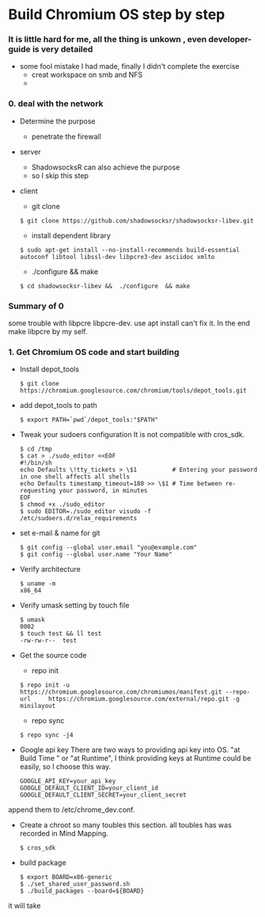 # Build  Chromium OS step by step

###  It is little hard for me, all the thing is unkown ,  even  developer-guide is very detailed
+ some fool mistake I had made,  finally I didn't complete the exercise
    +  creat workspace on smb and NFS 
    + 

### 0. deal with the network
+ Determine the purpose
    + penetrate the firewall
+ server 
    + ShadowsocksR can also achieve the purpose 
    + so I skip this step
+ client
    + git clone
    
    ```shell
    $ git clone https://github.com/shadowsocksr/shadowsocksr-libev.git
     ```

    + install dependent  library

    ```shell
    $ sudo apt-get install --no-install-recommends build-essential autoconf libtool libssl-dev libpcre3-dev asciidoc xmlto
    ```

    + ./configure  && make

    ``` shell
    $ cd shadowsocksr-libev &&  ./configure  && make
    ```

### Summary of 0

some trouble with libpcre libpcre-dev.
use apt install can't fix it.
In the end make libpcre by my self.

### 1. Get Chromium OS code and start building

+ Install depot_tools

    ```
    $ git clone https://chromium.googlesource.com/chromium/tools/depot_tools.git
    ```
 
+ add depot_tools to path

    ```
    $ export PATH=`pwd`/depot_tools:"$PATH"
    ```
 
+ Tweak your sudoers configuration
    It is not compatible with  cros_sdk.

    ```
    $ cd /tmp
    $ cat > ./sudo_editor <<EOF
    #!/bin/sh
    echo Defaults \!tty_tickets > \$1          # Entering your password in one shell affects all shells 
    echo Defaults timestamp_timeout=180 >> \$1 # Time between re-requesting your password, in minutes
    EOF
    $ chmod +x ./sudo_editor 
    $ sudo EDITOR=./sudo_editor visudo -f /etc/sudoers.d/relax_requirements
    ```
 
+ set e-mail & name for git

    ```
    $ git config --global user.email "you@example.com"
    $ git config --global user.name "Your Name"
    ```
 
+ Verify  architecture

    ```
    $ uname -m
    x86_64
    ```

+ Verify umask setting by touch file

    ```
    $ umask
    0002
    $ touch test && ll test
    -rw-rw-r--  test 
    ```

+ Get the source code

    + repo init

    ```
    $ repo init -u https://chromium.googlesource.com/chromiumos/manifest.git --repo-url     https://chromium.googlesource.com/external/repo.git -g minilayout
     ```
    + repo sync

    ```
    $ repo sync -j4
    ```
+ Google api key
    There are two ways to providing  api key into OS.
"at Build Time " or "at Runtime",
I think  providing keys at Runtime could be easily, so I choose this way.

    ```
    GOOGLE_API_KEY=your_api_key
    GOOGLE_DEFAULT_CLIENT_ID=your_client_id
    GOOGLE_DEFAULT_CLIENT_SECRET=your_client_secret
    ```
append them to /etc/chrome_dev.conf.

+ Create a chroot
so many toubles this section.
all toubles has was recorded in Mind Mapping.
 
    ```
    $ cros_sdk
    ```
+ build package

    ```
    $ export BOARD=x86-generic
    $ ./set_shared_user_password.sh
    $ ./build_packages --board=${BOARD}
    ```
it will take
